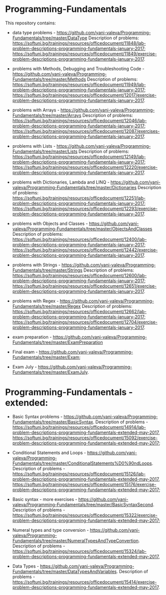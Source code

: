 # Programming-Fundamentals

This repository contains:

- data type problems - https://github.com/yani-valeva/Programming-Fundamentals/tree/master/DataType 
Description of problems:
https://softuni.bg/trainings/resources/officedocument/11848/lab-problem-descriptions-programming-fundamentals-january-2017; 
https://softuni.bg/trainings/resources/officedocument/11849/exercise-problem-descriptions-programming-fundamentals-january-2017.

- problems with Methods, Debugging and Troubleshooting Code - https://github.com/yani-valeva/Programming-Fundamentals/tree/master/Methods
Description of problems:
https://softuni.bg/trainings/resources/officedocument/11949/lab-problem-descriptions-programming-fundamentals-january-2017; 
https://softuni.bg/trainings/resources/officedocument/12017/exercise-problem-descriptions-programming-fundamentals-january-2017.

- problems with Arrays - https://github.com/yani-valeva/Programming-Fundamentals/tree/master/Arrays
Description of problems:
https://softuni.bg/trainings/resources/officedocument/12046/lab-problem-descriptions-programming-fundamentals-january-2017;
https://softuni.bg/trainings/resources/officedocument/12087/exercises-problem-descriptions-programming-fundamentals-january-2017.

- problems with Lists - https://github.com/yani-valeva/Programming-Fundamentals/tree/master/Lists
Description of problems:
https://softuni.bg/trainings/resources/officedocument/12149/lab-problem-descriptions-programming-fundamentals-january-2017;
https://softuni.bg/trainings/resources/officedocument/12220/exercise-problem-descriptions-programming-fundamentals-january-2017.

- problems with Dictionaries, Lambda and LINQ - https://github.com/yani-valeva/Programming-Fundamentals/tree/master/Dictionaries
Description of problems:
https://softuni.bg/trainings/resources/officedocument/12251/lab-problem-descriptions-programming-fundamentals-january-2017;
https://softuni.bg/trainings/resources/officedocument/12293/exercise-problem-descriptions-programming-fundamentals-january-2017.

- problems with Objects and Classes - https://github.com/yani-valeva/Programming-Fundamentals/tree/master/ObjectsAndClasses
Description of problems:
https://softuni.bg/trainings/resources/officedocument/12400/lab-problem-descriptions-programming-fundamentals-january-2017;
https://softuni.bg/trainings/resources/officedocument/12442/exercise-problem-descriptions-programming-fundamentals-january-2017.

- problems with Strings - https://github.com/yani-valeva/Programming-Fundamentals/tree/master/Strings
Description of problems:
https://softuni.bg/trainings/resources/officedocument/12600/lab-problem-descriptions-programming-fundamentals-january-2017;
https://softuni.bg/trainings/resources/officedocument/12651/exercise-problem-descriptions-programming-fundamentals-january-2017.

- problems with Regex - https://github.com/yani-valeva/Programming-Fundamentals/tree/master/Regex
Description of problems:
https://softuni.bg/trainings/resources/officedocument/12662/lab-problem-descriptions-programming-fundamentals-january-2017;
https://softuni.bg/trainings/resources/officedocument/12704/exercise-problem-descriptions-programming-fundamentals-january-2017.

- exam preparation - https://github.com/yani-valeva/Programming-Fundamentals/tree/master/ExamPreparation

- Final exam - https://github.com/yani-valeva/Programming-Fundamentals/tree/master/Exam;

- Exam July - https://github.com/yani-valeva/Programming-Fundamentals/tree/master/ExamJuly.

# Programming-Fundamentals - extended:

- Basic Syntax problems - https://github.com/yani-valeva/Programming-Fundamentals/tree/master/BasicSyntax.
Description of problems - https://softuni.bg/trainings/resources/officedocument/14914/lab-problem-descriptions-programming-fundamentals-extended-may-2017, https://softuni.bg/trainings/resources/officedocument/15092/exercise-problem-descriptions-programming-fundamentals-extended-may-2017;

- Conditional Statements and Loops - https://github.com/yani-valeva/Programming-Fundamentals/tree/master/ConditionalStatements%D0%90ndLoops.
Description of problems - https://softuni.bg/trainings/resources/officedocument/15126/lab-problem-descriptions-programming-fundamentals-extended-may-2017, https://softuni.bg/trainings/resources/officedocument/15176/exercise-problem-descriptions-programming-fundamentals-extended-may-2017;

- Basic syntax - more exercises - https://github.com/yani-valeva/Programming-Fundamentals/tree/master/BasicSyntaxSecond.
Description of problems - https://softuni.bg/trainings/resources/officedocument/15322/exercise-problem-descriptions-programming-fundamentals-extended-may-2017;

- Numeral types and type conversion - https://github.com/yani-valeva/Programming-Fundamentals/tree/master/NumeralTypesAndTypeConvertion.
Description of problems - https://softuni.bg/trainings/resources/officedocument/15324/lab-problem-descriptions-programming-fundamentals-extended-may-2017,

- Data Types - https://github.com/yani-valeva/Programming-Fundamentals/tree/master/DataTypesAndVariables.
Description of problems - https://softuni.bg/trainings/resources/officedocument/15414/exercise-problem-descriptions-programming-fundamentals-extended-may-2017.
